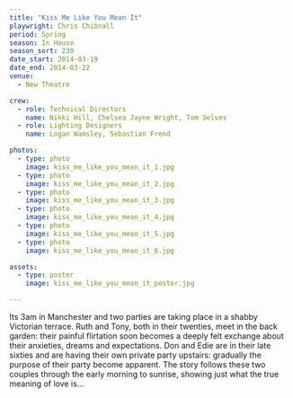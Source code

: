```yaml
---
title: "Kiss Me Like You Mean It"
playwright: Chris Chibnall
period: Spring
season: In House
season_sort: 230
date_start: 2014-03-19
date_end: 2014-03-22
venue:
  - New Theatre

crew:
  - role: Technical Directors
    name: Nikki Hill, Chelsea Jayne Wright, Tom Selves
  - role: Lighting Designers
    name: Logan Wamsley, Sebastian Frend

photos:
  - type: photo
    image: kiss_me_like_you_mean_it_1.jpg
  - type: photo
    image: kiss_me_like_you_mean_it_2.jpg
  - type: photo
    image: kiss_me_like_you_mean_it_3.jpg
  - type: photo
    image: kiss_me_like_you_mean_it_4.jpg
  - type: photo
    image: kiss_me_like_you_mean_it_5.jpg
  - type: photo
    image: kiss_me_like_you_mean_it_6.jpg

assets:
  - type: poster
    image: kiss_me_like_you_mean_it_poster.jpg

---
```


Its 3am in Manchester and two parties are taking place in a shabby Victorian terrace. Ruth and Tony, both in their twenties, meet in the back garden: their painful flirtation soon becomes a deeply felt exchange about their anxieties, dreams and expectations. Don and Edie are in their late sixties and are having their own private party upstairs: gradually the purpose of their party become apparent. The story follows these two couples through the early morning to sunrise, showing just what the true meaning of love is...
